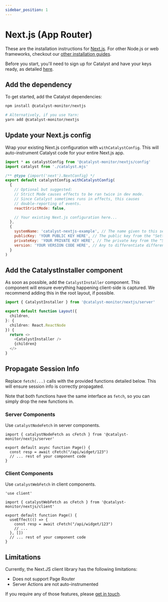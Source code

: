 ```yaml
---
sidebar_position: 1
---
```


# Next.js (App Router)

These are the installation instructions for [Next.js](https://nextjs.org/). For other Node.js or web frameworks, checkout our [other installation guides](/docs/category/install-catalyst).

Before you start, you'll need to sign up for Catalyst and have your keys ready, as detailed [here](/docs/signup).

## Add the dependency

To get started, add the Catalyst dependencies:

```bash title="Terminal"
npm install @catalyst-monitor/nextjs

# Alternatively, if you use Yarn:
yarn add @catalyst-monitor/nextjs
```

## Update your Next.js config

Wrap your existing Next.js configuration with `withCatalystConfig`. This will auto-instrument Catalyst code for your entire Next.js app.

```javascript title="next.config.mjs"
import * as catalystConfig from '@catalyst-monitor/nextjs/config'
import catalyst from './catalyst.mjs'

/** @type {import('next').NextConfig} */
export default catalystConfig.withCatalystConfig(
  {
    // Optional but suggested:
    // Strict Mode causes effects to be ran twice in dev mode.
    // Since Catalyst sometimes runs in effects, this causes
    // double-reporting of events.
    reactStrictMode: false,

    // Your existing Next.js configuration here...
  },
  {
    systemName: 'catalyst-nextjs-example', // The name given to this service. All endpoints will be grouped by this name.
    publicKey: 'YOUR PUBLIC KEY HERE', // The public key from the "Settings" page in the Catalyst dashboard.
    privateKey: 'YOUR PRIVATE KEY HERE', // The private key from the "Settings" page in the Catalyst dashboard.
    version: 'YOUR VERSION CODE HERE', // Any to differentiate different deploys, e.g. Git commit SHA
  }
)
```

## Add the CatalystInstaller component

As soon as possible, add the `CatalystInstaller` component. This component will ensure everything happening client-side is captured. We recommend adding this in the root layout, if possible.

```typescript title="layout.ts"
import { CatalystInstaller } from '@catalyst-monitor/nextjs/server'

export default function Layout({
  children,
}: {
  children: React.ReactNode
}) {
  return <>
    <CatalystInstaller />
    {children}
  </>
}
```

## Propagate Session Info

Replace `fetch(...)` calls with the provided functions detailed below. This will ensure session info is correctly propagated.

Note that both functions have the same interface as `fetch`, so you can simply drop the new functions in.

### Server Components

Use `catalystNodeFetch` in server components.

```tsx title="page.tsx"
import { catalystNodeFetch as cFetch } from '@catalyst-monitor/nextjs/server'

export default async function Page() {
  const resp = await cFetch("/api/widget/123")
  // ... rest of your component code
}
```

### Client Components

Use `catalystWebFetch` in client components.

```tsx title="page.tsx"
'use client'

import { catalystWebFetch as cFetch } from '@catalyst-monitor/nextjs/client'

export default function Page() {
  useEffect(() => {
    const resp = await cFetch("/api/widget/123")
    // ...
  }, [])
  // ... rest of your component code
}
```

## Limitations

Currently, the Next.JS client library has the following limitations:

 - Does not support Page Router
 - Server Actions are not auto-instrumented

If you require any of those features, please [get in touch](mailto:bill@privium.xyz).